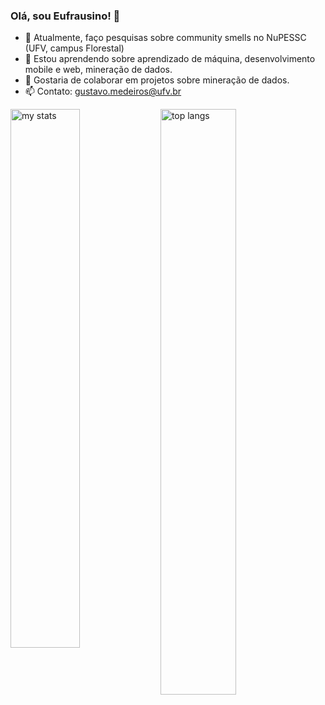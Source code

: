 ### Olá, sou Eufrausino! 👋

- 🔭 Atualmente, faço pesquisas sobre community smells no NuPESSC (UFV, campus Florestal)
- 🌱 Estou aprendendo sobre aprendizado de máquina, desenvolvimento mobile e web, mineração de dados.
- 👯 Gostaria de colaborar em projetos sobre mineração de dados.
- 📫 Contato: gustavo.medeiros@ufv.br

<img alt="my stats" align="left" width="47%" src="https://github-readme-stats.vercel.app/api?username=Eufrausino&show_icons=true&theme=highcontrast"/>
<img alt="top langs" align="left" width="49%" src="https://github-readme-stats.vercel.app/api/top-langs/?username=Eufrausino&layout=donut&theme=highcontrast"/>
